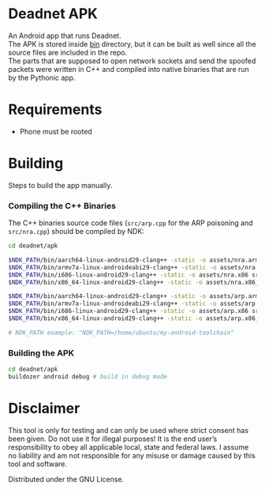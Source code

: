 # Deadnet APK

An Android app that runs Deadnet. </br> 
The APK is stored inside [bin](https://github.com/flashnuke/deadnet/tree/new_apk/apk/bin) directory, but it can be built as well since all the source files are included in the repo.
</br>The parts that are supposed to open network sockets and send the spoofed packets were written in C++ and compiled into native binaries that are run by the Pythonic app.

# Requirements
* Phone must be rooted


# Building
Steps to build the app manually.

### Compiling the C++ Binaries
The C++ binaries source code files (`src/arp.cpp` for the ARP poisoning and `src/nra.cpp`) should be compiled by NDK:
```bash
cd deadnet/apk

$NDK_PATH/bin/aarch64-linux-android29-clang++ -static -o assets/nra.arm64 src/nra.cpp
$NDK_PATH/bin/armv7a-linux-androideabi29-clang++ -static -o assets/nra.arm src/nra.cpp
$NDK_PATH/bin/i686-linux-android29-clang++ -static -o assets/nra.x86 src/nra.cpp
$NDK_PATH/bin/x86_64-linux-android29-clang++ -static -o assets/nra.x86_64 src/nra.cpp

$NDK_PATH/bin/aarch64-linux-android29-clang++ -static -o assets/arp.arm64 src/arp.cpp
$NDK_PATH/bin/armv7a-linux-androideabi29-clang++ -static -o assets/arp.arm src/arp.cpp
$NDK_PATH/bin/i686-linux-android29-clang++ -static -o assets/arp.x86 src/arp.cpp
$NDK_PATH/bin/x86_64-linux-android29-clang++ -static -o assets/arp.x86_64 src/arp.cpp

# NDK_PATH example: "NDK_PATH=/home/ubuntu/my-android-toolchain"
```

### Building the APK
```bash
cd deadnet/apk
buildozer android debug # build in debug mode
```


# Disclaimer

This tool is only for testing and can only be used where strict consent has been given. Do not use it for illegal purposes! It is the end user’s responsibility to obey all applicable local, state and federal laws. I assume no liability and am not responsible for any misuse or damage caused by this tool and software.

Distributed under the GNU License.

